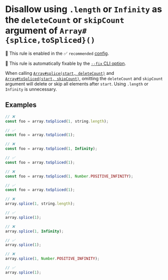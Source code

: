 # Disallow using `.length` or `Infinity` as the `deleteCount` or `skipCount` argument of `Array#{splice,toSpliced}()`

💼 This rule is enabled in the ✅ `recommended` [config](https://github.com/es-tooling/eslint-plugin-unicorn-x#recommended-config).

🔧 This rule is automatically fixable by the [`--fix` CLI option](https://eslint.org/docs/latest/user-guide/command-line-interface#--fix).

<!-- end auto-generated rule header -->
<!-- Do not manually modify this header. Run: `npm run fix:eslint-docs` -->

<!-- Remove this comment, add more detailed description. -->

When calling [`Array#splice(start, deleteCount)`](https://developer.mozilla.org/en-US/docs/Web/JavaScript/Reference/Global_Objects/Array/splice) and [`Array#toSpliced(start, skipCount)`](https://developer.mozilla.org/en-US/docs/Web/JavaScript/Reference/Global_Objects/Array/toSpliced), omitting the `deleteCount` and `skipCount` argument will delete or skip all elements after `start`. Using `.length` or `Infinity` is unnecessary.

## Examples

```js
// ❌
const foo = array.toSpliced(1, string.length);

// ✅
const foo = array.toSpliced(1);
```

```js
// ❌
const foo = array.toSpliced(1, Infinity);

// ✅
const foo = array.toSpliced(1);
```

```js
// ❌
const foo = array.toSpliced(1, Number.POSITIVE_INFINITY);

// ✅
const foo = array.toSpliced(1);
```

```js
// ❌
array.splice(1, string.length);

// ✅
array.splice(1);
```

```js
// ❌
array.splice(1, Infinity);

// ✅
array.splice(1);
```

```js
// ❌
array.splice(1, Number.POSITIVE_INFINITY);

// ✅
array.splice(1);
```
